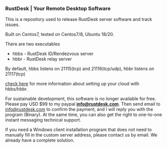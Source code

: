 ### RustDesk | Your Remote Desktop Software

This is a repository used to release RustDesk server software and track issues.

Built on Centos7, tested on Centos7/8, Ubuntu 18/20.

There are two executables
  - hbbs - RustDesk ID/Rendezvous server
  - hbbr - RustDesk relay server

By default, hbbs listens on 21115(tcp) and 21116(tcp/udp), hbbr listens on 21117(tcp)

[check here](https://rustdesk.com/blog/id-relay-set/) for more information about setting up your cloud with hbbs/hbbr.

For sustainable development, this software is no longer available for free. Please pay USD $99 to my paypal **info@rustdesk.com**. Then send email to info@rustdesk.com to confirm the payment, and I will reply you with the program (Binary). At the same time, you can also get the right to one-to-one instant messaging technical support.

If you need a Windows client installation program that does not need to manually fill in the custom server address, please contact us by email. We already have a complete solution.
